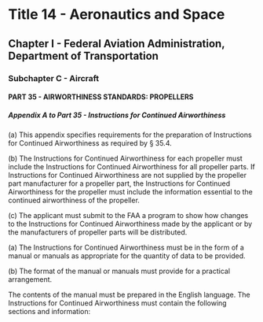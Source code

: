 
# Title 14 - Aeronautics and Space
## Chapter I - Federal Aviation Administration, Department of Transportation
### Subchapter C - Aircraft
#### PART 35 - AIRWORTHINESS STANDARDS: PROPELLERS
##### Appendix A to Part 35 - Instructions for Continued Airworthiness

(a) This appendix specifies requirements for the preparation of Instructions for Continued Airworthiness as required by § 35.4.

(b) The Instructions for Continued Airworthiness for each propeller must include the Instructions for Continued Airworthiness for all propeller parts. If Instructions for Continued Airworthiness are not supplied by the propeller part manufacturer for a propeller part, the Instructions for Continued Airworthiness for the propeller must include the information essential to the continued airworthiness of the propeller.

(c) The applicant must submit to the FAA a program to show how changes to the Instructions for Continued Airworthiness made by the applicant or by the manufacturers of propeller parts will be distributed.

(a) The Instructions for Continued Airworthiness must be in the form of a manual or manuals as appropriate for the quantity of data to be provided.

(b) The format of the manual or manuals must provide for a practical arrangement.

The contents of the manual must be prepared in the English language. The Instructions for Continued Airworthiness must contain the following sections and information:
